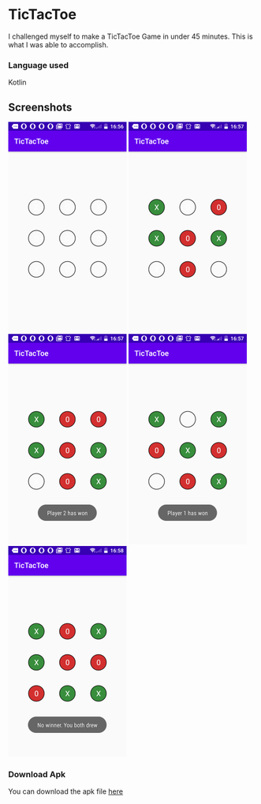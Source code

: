 # TicTacToe
I challenged myself to make a TicTacToe Game in under 45 minutes. This is what I was able to accomplish.


### Language used
Kotlin


## Screenshots

<img src="https://github.com/MartinMbae/TicTacToe/blob/master/screenshots/screenshot_1.png" data-canonical-src="https://github.com/MartinMbae/TicTacToe/blob/master/screenshots/screenshot_1.png" width="240" height="427" /> <img src="https://github.com/MartinMbae/TicTacToe/blob/master/screenshots/screenshot_2.png" data-canonical-src="https://github.com/MartinMbae/TicTacToe/blob/master/screenshots/screenshot_2.png" width="240" height="427" /> <img src="https://github.com/MartinMbae/TicTacToe/blob/master/screenshots/screenshot_3.png" data-canonical-src="https://github.com/MartinMbae/TicTacToe/blob/master/screenshots/screenshot_3.png" width="240" height="427" /> <img src="https://github.com/MartinMbae/TicTacToe/blob/master/screenshots/screenshot_4.png" data-canonical-src="https://github.com/MartinMbae/TicTacToe/blob/master/screenshots/screenshot_4.png" width="240" height="427" /> <img src="https://github.com/MartinMbae/TicTacToe/blob/master/screenshots/screenshot_5.png" data-canonical-src="https://github.com/MartinMbae/TicTacToe/blob/master/screenshots/screenshot_5.png" width="240" height="427" />




### Download Apk

You can download the apk file [here](https://github.com/MartinMbae/TicTacToe/raw/master/sample_apk/app-debug(tic_tac_toe).apk)
